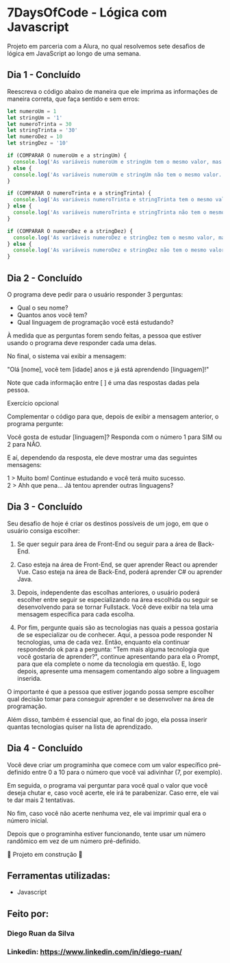 # 7DaysOfCode - Lógica com Javascript

Projeto em parceria com a Alura, no qual resolvemos sete desafios de lógica em JavaScript ao longo de uma semana.

## Dia 1 - Concluído
Reescreva o código abaixo de maneira que ele imprima as informações de maneira correta, que faça sentido e sem erros:

```javascript
let numeroUm = 1
let stringUm = '1'
let numeroTrinta = 30
let stringTrinta = '30'
let numeroDez = 10
let stringDez = '10'

if (COMPARAR O numeroUm e a stringUm) {
  console.log('As variáveis numeroUm e stringUm tem o mesmo valor, mas tipos diferentes.')
} else {
  console.log('As variáveis numeroUm e stringUm não tem o mesmo valor.')
}

if (COMPARAR O numeroTrinta e a stringTrinta) {
  console.log('As variáveis numeroTrinta e stringTrinta tem o mesmo valor e mesmo tipo.')
} else {
  console.log('As variáveis numeroTrinta e stringTrinta não tem o mesmo tipo.')
}

if (COMPARAR O numeroDez e a stringDez) {
  console.log('As variáveis numeroDez e stringDez tem o mesmo valor, mas tipos diferentes.')
} else {
  console.log('As variáveis numeroDez e stringDez não tem o mesmo valor.')
}
```

## Dia 2 - Concluído
O programa deve pedir para o usuário responder 3 perguntas:

- Qual o seu nome?
- Quantos anos você tem? 
- Qual linguagem de programação você está estudando?

À medida que as perguntas forem sendo feitas, a pessoa que estiver usando o programa deve responder cada uma delas.

No final, o sistema vai exibir a mensagem:

"Olá [nome], você tem [idade] anos e já está aprendendo [linguagem]!"

Note que cada informação entre [ ] é uma das respostas dadas pela pessoa.

Exercício opcional

Complementar o código para que, depois de exibir a mensagem anterior, o programa pergunte:

Você gosta de estudar [linguagem]? Responda com o número 1 para SIM ou 2 para NÃO.

E aí, dependendo da resposta, ele deve mostrar uma das seguintes mensagens:

1 > Muito bom! Continue estudando e você terá muito sucesso.\
2 > Ahh que pena... Já tentou aprender outras linguagens?

## Dia 3 - Concluído
Seu desafio de hoje é criar os destinos possíveis de um jogo, em que o usuário consiga escolher:

1. Se quer seguir para área de Front-End ou seguir para a área de Back-End.

2. Caso esteja na área de Front-End, se quer aprender React ou aprender Vue. Caso esteja na área de Back-End, poderá aprender C# ou aprender Java.

3. Depois, independente das escolhas anteriores, o usuário poderá escolher entre seguir se especializando na área escolhida ou seguir se desenvolvendo para se tornar Fullstack. Você deve exibir na tela uma mensagem específica para cada escolha.

4. Por fim, pergunte quais são as tecnologias nas quais a pessoa gostaria de se especializar ou de conhecer. Aqui, a pessoa pode responder N tecnologias, uma de cada vez. Então, enquanto ela continuar respondendo ok para a pergunta: "Tem mais alguma tecnologia que você gostaria de aprender?", continue apresentando para ela o Prompt, para que ela complete o nome da tecnologia em questão. E, logo depois, apresente uma mensagem comentando algo sobre a linguagem inserida.

O importante é que a pessoa que estiver jogando possa sempre escolher qual decisão tomar para conseguir aprender e se desenvolver na área de programação.

Além disso, também é essencial que, ao final do jogo, ela possa inserir quantas tecnologias quiser na lista de aprendizado.

## Dia 4 - Concluído
Você deve criar um programinha que comece com um valor específico pré-definido entre 0 a 10 para o número que você vai adivinhar (7, por exemplo).

Em seguida, o programa vai perguntar para você qual o valor que você deseja chutar e, caso você acerte, ele irá te parabenizar. Caso erre, ele vai te dar mais 2 tentativas.

No fim, caso você não acerte nenhuma vez, ele vai imprimir qual era o número inicial.

Depois que o programinha estiver funcionando, tente usar um número randômico em vez de um número pré-definido.

:construction: Projeto em construção :construction:

## Ferramentas utilizadas:

* Javascript

## Feito por:

### Diego Ruan da Silva

### Linkedin: https://www.linkedin.com/in/diego-ruan/
